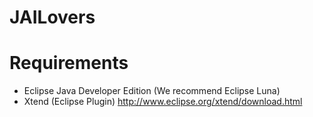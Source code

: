 JAILovers
=========

# Requirements
- Eclipse Java Developer Edition (We recommend Eclipse Luna)
- Xtend (Eclipse Plugin) http://www.eclipse.org/xtend/download.html
